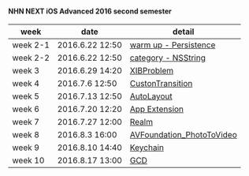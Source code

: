 #### NHN NEXT iOS Advanced 2016 second semester

| week | date | detail | 
|-------------| ------------------- | ------------------ |
| week 2-1 | 2016.6.22 12:50 | [warm up - Persistence](https://github.com/luvgaram/iOS_advanced/tree/master/w2_persistence) |
| week 2-2 | 2016.6.22 12:50  | [category - NSString](https://github.com/luvgaram/iOS_advanced/tree/master/w2_category) |
| week 3 | 2016.6.29 14:20  | [XIBProblem](https://github.com/luvgaram/iOS_advanced/tree/master/w3_XIBProblem) |
| week 4 | 2016.7.6 12:50  | [CustonTransition](https://github.com/luvgaram/iOS_advanced/tree/master/w4_customTransition) |
| week 5 | 2016.7.13 12:50  | [AutoLayout](https://github.com/luvgaram/iOS_advanced/tree/master/w5_AutoLayout) |
| week 6 | 2016.7.20 12:20  | [App Extension](https://github.com/luvgaram/iOS_advanced/tree/master/w6_app_extension) |
| week 7 | 2016.7.27 12:00  | [Realm](https://github.com/luvgaram/iOS_advanced/tree/master/w7_Realm) |
| week 8 | 2016.8.3 16:00  | [AVFoundation_PhotoToVideo](https://github.com/luvgaram/iOS_advanced/tree/master/w8_AVFoundation_PhotoToVideo) |
| week 9 | 2016.8.10 14:40  | [Keychain](https://github.com/luvgaram/iOS_advanced/tree/master/w9_Keychain) |
| week 10 | 2016.8.17 13:00  | [GCD](https://github.com/luvgaram/iOS_advanced/tree/master/w10_GCD) |